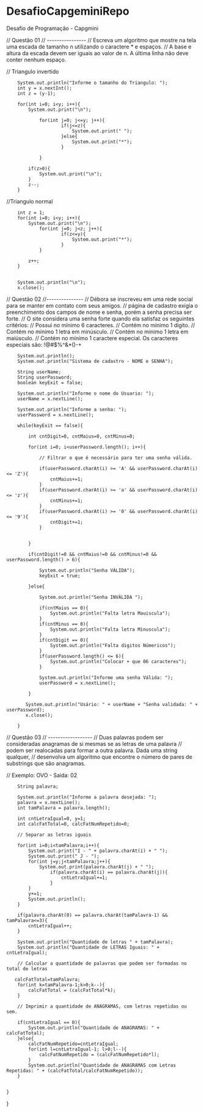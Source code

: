 # DesafioCapgeminiRepo
Desafio de Programação - Capgmini


// Questão 01
// ----------------
// Escreva um algoritmo que mostre na tela uma escada de tamanho n utilizando o caractere * e espaços. 
// A base e altura da escada devem ser iguais ao valor de n. A última linha não deve conter nenhum espaço.

// Triangulo invertido

        System.out.println("Informe o tamanho do Triangulo: ");
        int y = x.nextInt();
        int z = (y-1);

        for(int i=0; i<y; i++){
            System.out.print("\n");

                for(int j=0; j<=y; j++){
                        if(j<=z){
                            System.out.print(" ");  
                        }else{
                            System.out.print("*");
                        }

                }

            if(z>0){
                System.out.print("\n");
            }
            z--;
        }


//Triangulo normal

        int z = 1;
        for(int i=0; i<y; i++){
            System.out.print("\n");
                for(int j=0; j<z; j++){
                        if(z<=y){
                            System.out.print("*");  
                        }
                }
            
            z++;
        }


        System.out.println("\n");
        x.close();


   

// Questão 02
//---------------
// Débora se inscreveu em uma rede social para se manter em contato com seus amigos.
// página de cadastro exigia o preenchimento dos campos de nome e senha, porém a senha precisa ser forte. 
// O site considera uma senha forte quando ela satisfaz os seguintes critérios:
// Possui no mínimo 6 caracteres.
// Contém no mínimo 1 dígito.
// Contém no mínimo 1 letra em minúsculo.
// Contém no mínimo 1 letra em maiúsculo.
// Contém no mínimo 1 caractere especial. Os caracteres especiais são: !@#$%^&*()-+


        System.out.println();
        System.out.println("Sistema de cadastro - NOME e SENHA");

        String userName;
        String userPassword;
        boolean keyExit = false;

        System.out.println("Informe o nome do Usuario: ");
        userName = x.nextLine();
            
        System.out.println("Informe a senha: ");
        userPassword = x.nextLine();

        while(keyExit == false){

            int cntDigit=0, cntMaius=0, cntMinus=0;

            for(int i=0; i<userPassword.length(); i++){

                // Filtrar o que é necessário para ter uma senha válida.

                if(userPassword.charAt(i) >= 'A' && userPassword.charAt(i) <= 'Z'){
                    cntMaius+=1;
                }
                if(userPassword.charAt(i) >= 'a' && userPassword.charAt(i) <= 'z'){
                    cntMinus+=1;
                }
                if(userPassword.charAt(i) >= '0' && userPassword.charAt(i) <= '9'){
                    cntDigit+=1;
                }
                    
                                
            }    
                    
            if(cntDigit!=0 && cntMaius!=0 && cntMinus!=0 && userPassword.length() > 6){

                System.out.println("Senha VÁLIDA");
                keyExit = true;

            }else{

                System.out.println("Senha INVÁLIDA ");
                
                if(cntMaius == 0){
                    System.out.println("Falta letra Mauiscula");
                }
                if(cntMinus == 0){
                    System.out.println("Falta letra Minuscula");
                }
                if(cntDigit == 0){
                    System.out.println("Falta digitos Númericos");
                }
                if(userPassword.length() <= 6){
                    System.out.println("Colocar + que 06 caracteres");
                }
                    
                System.out.println("Informe uma senha Válida: ");
                userPassword = x.nextLine();
               
            }

           System.out.println("Usário: " + userName + "Senha validada: " + userPassword);
           x.close();

        }


// Questão 03
// ------------------
// Duas palavras podem ser consideradas anagramas de si mesmas se as letras de uma palavra 
// podem ser realocadas para formar a outra palavra. Dada uma string qualquer, 
// desenvolva um algoritmo que encontre o número de pares de substrings que são anagramas.

// Exemplo: OVO - Saida: 02

        String palavra;
        
        System.out.println("Informe a palavra desejada: ");
        palavra = x.nextLine();
        int tamPalavra = palavra.length();
        
        int cntLetraIgual=0, y=1;
        int calcFatTotal=0, calcFatNumRepetido=0;
        
        // Separar as letras iguais

        for(int i=0;i<tamPalavra;i++){ 
            System.out.print("I - " + palavra.charAt(i) + " ");
            System.out.print(" J - ");
            for(int j=y;j<tamPalavra;j++){
                System.out.print(palavra.charAt(j) + " ");
                    if(palavra.charAt(i) == palavra.charAt(j)){
                        cntLetraIgual+=1;
                    }
            }
            y+=1;
            System.out.println();
        }

        if(palavra.charAt(0) == palavra.charAt(tamPalavra-1) && tamPalavra<=3){
            cntLetraIgual++;
        }

        System.out.println("Quantidade de letras " + tamPalavra);
        System.out.println("Quantidade de LETRAS Iguais: " + cntLetraIgual);

        // Calcular a quantidade de palavras que podem ser formadas no total de letras
        
       calcFatTotal=tamPalavra;
        for(int k=tamPalavra-1;k>0;k--){
            calcFatTotal = (calcFatTotal*k);
        }

        // Imprimir a quantidade de ANAGRAMAS, com letras repetidas ou sem.
        
        if(cntLetraIgual == 0){
            System.out.println("Quantidade de ANAGRAMAS: " + calcFatTotal);
        }else{
            calcFatNumRepetido=cntLetraIgual;
            for(int l=cntLetraIgual-1; l>0;l--){
                calcFatNumRepetido = (calcFatNumRepetido*l);
            }
            System.out.println("Quantidade de ANAGRAMAS com Letras Repetidas: " + (calcFatTotal/calcFatNumRepetido));
        }
        

    }

}


